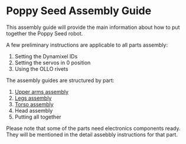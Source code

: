 # Poppy Seed Assembly Guide

This assembly guide will provide the main information about how to put together the Poppy Seed robot.

A few preliminary instructions are applicable to all parts assembly:

1. Setting the Dynamixel IDs
2. Setting the servos in 0 position
3. Using the OLLO rivets

The assembly guides are structured by part:

1. [Upper arms assembly](arms.md)
2. [Legs assembly](legs.md)
3. [Torso assembly](torso.md)
4. Head assembly
5. Putting all together

Please note that some of the parts need electronics components ready. They will be mentioned in the detail assebbly instructions for that part.
